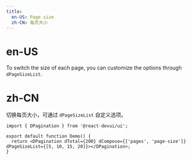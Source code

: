 ```yaml
---
title:
  en-US: Page size
  zh-CN: 每页大小
---
```


# en-US

To switch the size of each page, you can customize the options through `dPageSizeList`.

# zh-CN

切换每页大小，可通过 `dPageSizeList` 自定义选项。

```tsx
import { DPagination } from '@react-devui/ui';

export default function Demo() {
  return <DPagination dTotal={200} dCompose={['pages', 'page-size']} dPageSizeList={[5, 10, 15, 20]}></DPagination>;
}
```
